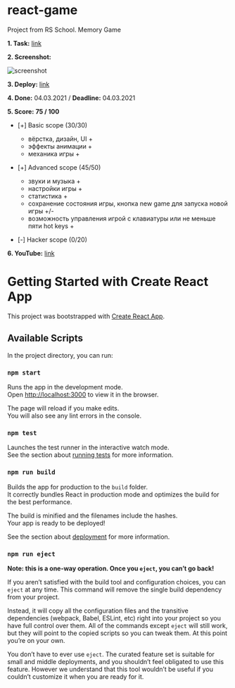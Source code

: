 # react-game

Project from RS School. Memory Game

**1. Task:** [link](https://github.com/rolling-scopes-school/tasks/blob/master/tasks/react/react-game.md)

**2. Screenshot:**
   
![screenshot](https://user-images.githubusercontent.com/25488411/109884169-97909500-7c8d-11eb-88cf-68c0f5e2162f.png)

**3. Deploy:** [link](https://marinarium-react-game.netlify.app/)

**4. Done:** 04.03.2021 / **Deadline:** 04.03.2021

**5. Score:** **75 / 100**
- [+] Basic scope (30/30)
  - вёрстка, дизайн, UI  +
  - эффекты анимации  +
  - механика игры +

- [+] Advanced scope (45/50)
  - звуки и музыка +
  - настройки игры +
  - статистика  +
  - сохранение состояния игры, кнопка new game для запуска новой игры  +/-
  - возможность управления игрой с клавиатуры или не меньше пяти hot keys +

- [-] Hacker scope (0/20)

**6. YouTube:** [link](https://youtu.be/T3cVwtnJIwI)

# Getting Started with Create React App

This project was bootstrapped with [Create React App](https://github.com/facebook/create-react-app).

## Available Scripts

In the project directory, you can run:

### `npm start`

Runs the app in the development mode.\
Open [http://localhost:3000](http://localhost:3000) to view it in the browser.

The page will reload if you make edits.\
You will also see any lint errors in the console.

### `npm test`

Launches the test runner in the interactive watch mode.\
See the section about [running tests](https://facebook.github.io/create-react-app/docs/running-tests) for more information.

### `npm run build`

Builds the app for production to the `build` folder.\
It correctly bundles React in production mode and optimizes the build for the best performance.

The build is minified and the filenames include the hashes.\
Your app is ready to be deployed!

See the section about [deployment](https://facebook.github.io/create-react-app/docs/deployment) for more information.

### `npm run eject`

**Note: this is a one-way operation. Once you `eject`, you can’t go back!**

If you aren’t satisfied with the build tool and configuration choices, you can `eject` at any time. This command will remove the single build dependency from your project.

Instead, it will copy all the configuration files and the transitive dependencies (webpack, Babel, ESLint, etc) right into your project so you have full control over them. All of the commands except `eject` will still work, but they will point to the copied scripts so you can tweak them. At this point you’re on your own.

You don’t have to ever use `eject`. The curated feature set is suitable for small and middle deployments, and you shouldn’t feel obligated to use this feature. However we understand that this tool wouldn’t be useful if you couldn’t customize it when you are ready for it.
